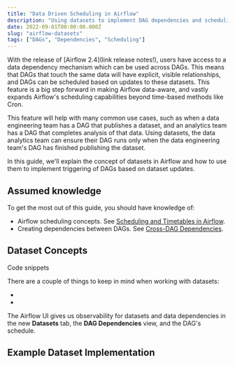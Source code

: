 ```yaml
---
title: "Data Driven Scheduling in Airflow"
description: "Using datasets to implement DAG dependencies and scheduling in Airflow."
date: 2022-09-01T00:00:00.000Z
slug: "airflow-datasets"
tags: ["DAGs", "Dependencies", "Scheduling"]
---
```


With the release of [Airflow 2.4](link release notes!), users have access to a data dependency mechanism which can be used across DAGs. This means that DAGs that touch the same data will have explicit, visible relationships, and DAGs can be scheduled based on updates to these datasets. This feature is a big step forward in making Airflow data-aware, and vastly expands Airflow's scheduling capabilities beyond time-based methods like Cron.

This feature will help with many common use cases, such as when a data engineering team has a DAG that publishes a dataset, and an analytics team has a DAG that completes analysis of that data. Using datasets, the data analytics team can ensure their DAG runs only when the data engineering team's DAG has finished publishing the dataset.

In this guide, we'll explain the concept of datasets in Airflow and how to use them to implement triggering of DAGs based on dataset updates.

## Assumed knowledge

To get the most out of this guide, you should have knowledge of:

- Airflow scheduling concepts. See [Scheduling and Timetables in Airflow](https://www.astronomer.io/guides/scheduling-in-airflow/).
- Creating dependencies between DAGs. See [Cross-DAG Dependencies](https://www.astronomer.io/guides/cross-dag-dependencies/).

## Dataset Concepts

Code snippets


There are a couple of things to keep in mind when working with datasets:

- 
- 

The Airflow UI gives us observability for datasets and data dependencies in the new **Datasets** tab, the **DAG Dependencies** view, and the DAG's schedule.


## Example Dataset Implementation

 